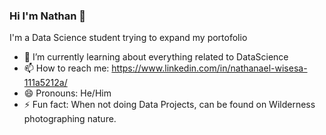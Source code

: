 ### Hi I'm Nathan 👋

I'm a Data Science student trying to expand my portofolio
- 🌱 I’m currently learning about everything related to DataScience
- 📫 How to reach me: https://www.linkedin.com/in/nathanael-wisesa-111a5212a/
- 😄 Pronouns: He/Him
- ⚡ Fun fact: When not doing Data Projects, can be found on Wilderness photographing nature.

